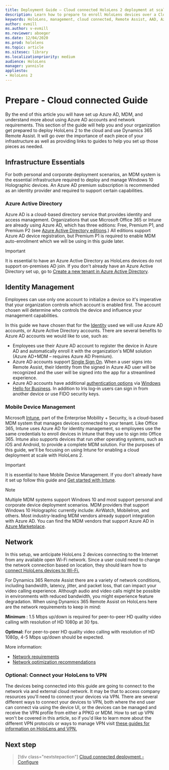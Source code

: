 ```yaml
---
title: Deployment Guide – Cloud connected HoloLens 2 deployment at scale with Remote Assist - Prepare 
description: Learn how to prepare to enroll HoloLens devices over a Cloud Connected network using azure active directory and identity management.
keywords: HoloLens, management, cloud connected, Remote Assist, AAD, Azure AD, MDM, Mobile Device Management
author: evmill
ms.author: v-evmill
ms.reviewer: aboeger
ms.date: 12/04/2020
ms.prod: hololens
ms.topic: article
ms.sitesec: library
ms.localizationpriority: medium
audience: HoloLens
manager: yannisle
appliesto:
- HoloLens 2
---
```


# Prepare - Cloud connected Guide

By the end of this article you will have set up Azure AD, MDM, and understand more about using Azure AD accounts and network requirements. This section of the guide will help you and your organization get prepared to deploy HoloLens 2 to the cloud and use Dynamics 365 Remote Assist. It will go over the importance of each piece of your infrastructure as well as providing links to guides to help you set up those pieces as needed.

## Infrastructure Essentials

For both personal and corporate deployment scenarios, an MDM system is the essential infrastructure required to deploy and manage Windows 10 Holographic devices. An Azure AD premium subscription is recommended as an identity provider and required to support certain capabilities.

### Azure Active Directory

Azure AD is a cloud-based directory service that provides identity and access management. Organizations that use Microsoft Office 365 or Intune are already using Azure AD, which has three editions: Free, Premium P1, and Premium P2 (see [Azure Active Directory editions](https://azure.microsoft.com/documentation/articles/active-directory-editions).) All editions support Azure AD device registration, but Premium P1 is required to enable MDM auto-enrollment which we will be using in this guide later.

> [!IMPORTANT]
> It is essential to have an Azure Active Directory as HoloLens devices do not support on-premises AD join. If you don&#39;t already have an Azure Active Directory set up, go to [Create a new tenant in Azure Active Directory](/azure/active-directory/fundamentals/active-directory-access-create-new-tenant).

## Identity Management

Employees can use only one account to initialize a device so it&#39;s imperative that your organization controls which account is enabled first. The account chosen will determine who controls the device and influence your management capabilities.

In this guide we have chosen that for the [Identity](/hololens/hololens-identity) used we will use Azure AD accounts, or Azure Active Directory accounts. There are several benefits to Azure AD accounts we would like to use, such as:

- Employees use their Azure AD account to register the device in Azure AD and automatically enroll it with the organization&#39;s MDM solution (Azure AD+MDM – requires Azure AD Premium).
- Azure AD accounts support [Single Sign On](/azure/active-directory/manage-apps/what-is-single-sign-on). When a user signs into Remote Assist, their Identity from the signed in Azure AD user will be recognized and the user will be signed into the app for a streamlined experience.
- Azure AD accounts have additional [authentication options](/hololens/hololens-identity) via [Windows Hello for Business](/windows/security/identity-protection/hello-for-business/hello-identity-verification). In addition to Iris log-in users can sign in from another device or use FIDO security keys.

### Mobile Device Management

Microsoft [Intune](/mem/intune/fundamentals/what-is-intune), part of the Enterprise Mobility + Security, is a cloud-based MDM system that manages devices connected to your tenant. Like Office 365, Intune uses Azure AD for identity management, so employees use the same credentials to enroll devices in Intune that they use to sign into Office 365. Intune also supports devices that run other operating systems, such as iOS and Android, to provide a complete MDM solution. For the purposes of this guide, we&#39;ll be focusing on using Intune for enabling a cloud deployment at scale with HoloLens 2.

> [!IMPORTANT]
> It is essential to have Mobile Device Management. If you don&#39;t already have it set up follow this guide and [Get started with Intune](/mem/intune/fundamentals/free-trial-sign-up).

> [!NOTE]
> Multiple MDM systems support Windows 10 and most support personal and corporate device deployment scenarios. MDM providers that support Windows 10 Holographic currently include: AirWatch, MobileIron, and others. Most industry-leading MDM vendors already support integration with Azure AD. You can find the MDM vendors that support Azure AD in [Azure Marketplace](https://azure.microsoft.com/marketplace/).

## Network

In this setup, we anticipate HoloLens 2 devices connecting to the Internet from any available open Wi-Fi network. Since a user could need to change the network connection based on location, they should learn how to [connect HoloLens devices to Wi-Fi.](/hololens/hololens-network)

For Dynamics 365 Remote Assist there are a variety of network conditions, including bandwidth, latency, jitter, and packet loss, that can impact your video calling experience. Although audio and video calls might be possible in environments with reduced bandwidth, you might experience feature degradation. When using Dynamics 365 Remote Assist on HoloLens here are the network requirements to keep in mind:

**Minimum** : 1.5 Mbps up/down is required for peer-to-peer HD quality video calling with resolution of HD 1080p at 30 fps.

**Optimal:** For peer-to-peer HD quality video calling with resolution of HD 1080p, 4-5 Mbps up/down should be expected.

More information:

- [Network requirements](/dynamics365/mixed-reality/remote-assist/requirements#network-requirements)
- [Network optimization recommendations](/dynamics365/mixed-reality/remote-assist/requirements#dynamics-365-remote-assist-hololens)

### Optional: Connect your HoloLens to VPN

The devices being connected into this guide are going to connect to the network via and external cloud network. It may be that to access company resources you&#39;ll need to connect your devices via VPN. There are several different ways to connect your devices to VPN, both where the end user can connect via using the device UI, or the devices can be managed and receive the VPN profile from either a PPKG or MDM. How to set up VPN won&#39;t be covered in this article, so if you&#39;d like to learn more about the different VPN protocols or ways to manage VPN visit [these guides for information on HoloLens and VPN.](/hololens/hololens-network#vpn)

## Next step

> [!div class="nextstepaction"]
> [Cloud connected deployment - Configure](hololens2-cloud-connected-configure.md)
